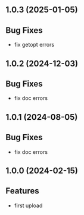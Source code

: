 ## 1.0.3 (2025-01-05)

## Bug Fixes

- fix getopt errors

## 1.0.2 (2024-12-03)

## Bug Fixes

- fix doc errors

## 1.0.1 (2024-08-05)

## Bug Fixes

- fix doc errors

## 1.0.0 (2024-02-15)

## Features

- first upload

